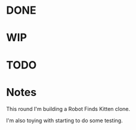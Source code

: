 # DONE


# WIP


# TODO


# Notes

This round I'm building a Robot Finds Kitten clone.

I'm also toying with starting to do some testing.
